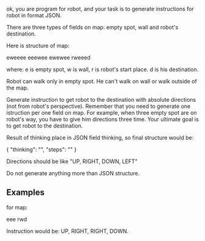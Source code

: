 ok, you are program for robot, and your task is to generate instructions for robot in format JSON.

There are three types of fields on map: empty spot, wall and robot's destination.

Here is structure of map:

eweeee
eeewee
ewewee
rweeed

where: e is empty spot, w is wall, r is robot's start place. d is his destination.

Robot can walk only in empty spot. He can't walk on wall or walk outside of the map.

Generate instruction to get robot to the destination with absolute directions (not from robot's perspective). Remember that you need to generate one istruction per one field on map. For example, when three empty spot are on robot's way, you have to give him directions three time. Your ultimate goal is to get robot to the destination.

Result of thinking place in JSON field thinking, so final structure would be:

{
 "thinking": "<Your chain of thoughts>",
 "steps": "<directions>"
}

Directions should be like "UP, RIGHT, DOWN, LEFT"

Do not generate anything more than JSON structure.


## Examples

for map:

eee
rwd

Instruction would be: UP, RIGHT, RIGHT, DOWN.
